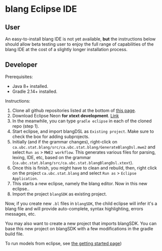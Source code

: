 # blang Eclipse IDE

## User

An easy-to-install blang IDE is not yet available, **but** the instructions below should allow beta testing user to enjoy the full range of capabilities of the blang IDE at the cost of a slightly longer installation process.

## Developer

Prerequisites:

- Java 8+ installed.
- Gradle 2.14+ installed.

Instructions:

1. Clone all github repositories listed at the bottom of [this page](https://github.com/UBC-Stat-ML/blangDoc/).
2. Download Eclipse Neon **for xtext development**. [Link](http://www.eclipse.org/downloads/packages/eclipse-ide-java-and-dsl-developers/neonr)
3. In the meanwhile, you can type ``gradle eclipse`` in each of the cloned repo (step 1).
4. Start eclipse, and import blangDSL as ``Existing project``. Make sure to check the box for adding subprojects.
5. Initially (and if the grammar changes), right-click on  ``ca.ubc.stat.blang/src/ca.ubc.stat.blang/GenerateBlangDsl.mwe2`` and select ``Run as`` > ``MWE2 workflow``. This generates various files for  parsing, lexing, IDE, etc, based on the grammar (``ca.ubc.stat.blang/src/ca.ubc.stat.blangBlangDsl.xtext``).
6. Once this is finish, you might have to clean and rebuild, then, right click on the project ``ca.ubc.stat.blang`` and select ``Run as`` > ``Eclipse Application``.
7. This starts a new eclipse, namely the blang editor. Now in this new eclipse..
8. Import the project ``blangSDK`` as existing project.

Now, if you create new ``.bl`` files in ``blangSDK``, the child eclipse will infer it's a blang file and will provide auto-complete, syntax highlighting, errors messages, etc.

You may also want to create a new project that imports blangSDK. You can base this new project on blangSDK with a few modifications in the gradle build file. 

To run models from eclipse, see [the getting started page](https://github.com/UBC-Stat-ML/blangDoc/blob/master/getting-started.md))